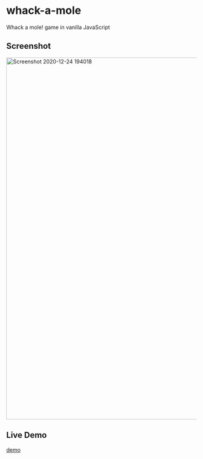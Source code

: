 # whack-a-mole
Whack a mole! game in vanilla JavaScript

## Screenshot

<img width="960" alt="Screenshot 2020-12-24 194018" src="https://user-images.githubusercontent.com/72983747/103097186-ed0e4d00-461f-11eb-9e7d-486b1ee81c65.png">

## Live Demo

[demo](https://whack-a-mole-anarseferrov.netlify.app/)
